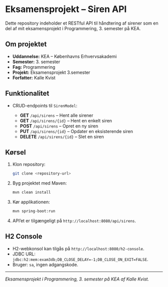 # Eksamensprojekt – Siren API

Dette repository indeholder et RESTful API til håndtering af sirener som en del af mit eksamensprojekt i Programmering, 3. semester på KEA.

## Om projektet

* **Uddannelse:** KEA – Københavns Erhvervsakademi
* **Semester:** 3. semester
* **Fag:** Programmering
* **Projekt:** Eksamensprojekt 3.semester
* **Forfatter:** Kalle Kvist

## Funktionalitet

* CRUD-endpoints til `SirenModel`:

  * **GET** `/api/sirens` – Hent alle sirener
  * **GET** `/api/sirens/{id}` – Hent en enkelt siren
  * **POST** `/api/sirens` – Opret en ny siren
  * **PUT** `/api/sirens/{id}` – Opdater en eksisterende siren
  * **DELETE** `/api/sirens/{id}` – Slet en siren

## Kørsel

1. Klon repository:

   ```bash
   git clone <repository-url>
   ```
2. Byg projektet med Maven:

   ```bash
   mvn clean install
   ```
3. Kør applikationen:

   ```bash
   mvn spring-boot:run
   ```
4. API’et er tilgængeligt på `http://localhost:8080/api/sirens`.

## H2 Console

* H2-webkonsol kan tilgås på `http://localhost:8080/h2-console`.
* JDBC URL: `jdbc:h2:mem:exam3db;DB_CLOSE_DELAY=-1;DB_CLOSE_ON_EXIT=FALSE`.
* Bruger: `sa`, ingen adgangskode.

---

*Eksamensprojekt i Programmering, 3. semester på KEA af Kalle Kvist.*
